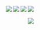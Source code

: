 <p align="right" >
  <a href="https://www.npmjs.com/package/@otmozorok/wc"><img src="https://img.shields.io/npm/v/@otmozorok/wc.svg?style=flat&label=%40otmozorok%2Fwc" /></a>
  <a href="https://www.npmjs.com/package/@otmozorok/preact"><img src="https://img.shields.io/npm/v/@otmozorok/preact.svg?style=flat&label=%40otmozorok%2Fpreact" /></a>
  <a href="https://www.npmjs.com/package/@otmozorok/react"><img src="https://img.shields.io/npm/v/@otmozorok/react.svg?style=flat&label=%40otmozorok%2Freact" /></a>
  <a href="https://github.com/otmozorok/ui/blob/main/LICENSE.md"><img src="https://img.shields.io/badge/license-MIT-blue.svg" /></a>
</p>

<img align="right" src="https://media2.giphy.com/media/v1.Y2lkPTc5MGI3NjExbWt0eHZhbjBxdGhndHM4NzgwZ3RrOGU2cGo5aWVxMTVqcnVteGlrbiZlcD12MV9pbnRlcm5hbF9naWZfYnlfaWQmY3Q9cw/jyaeAnkomJWVYVw1kU/giphy.gif" />
